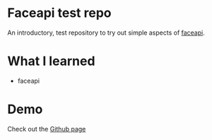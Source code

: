 # Faceapi test repo

An introductory, test repository to try out simple aspects of [faceapi](https://github.com/justadudewhohacks/face-api.js/).

# What I learned

- faceapi

# Demo

Check out the [Github page](https://orangegrove1955.github.io/faceapi-test/)
